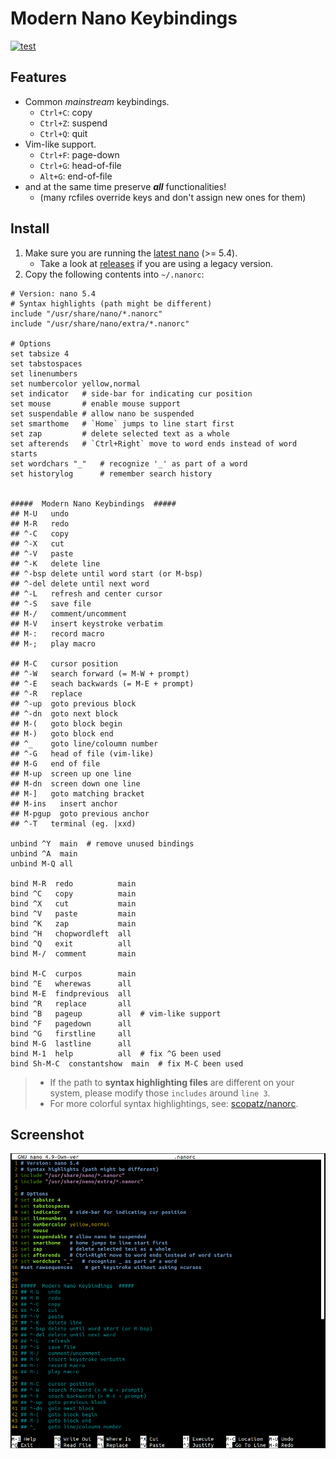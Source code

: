 # Modern Nano Keybindings
[![test](https://github.com/davidhcefx/Modern-Nano-Keybindings/actions/workflows/test.yml/badge.svg)](https://github.com/davidhcefx/Modern-Nano-Keybindings/actions/workflows/test.yml)

## Features

- Common _mainstream_ keybindings.
    + `Ctrl+C`: copy
    + `Ctrl+Z`: suspend
    + `Ctrl+Q`: quit
- Vim-like support.
    + `Ctrl+F`: page-down
    + `Ctrl+G`: head-of-file
    + `Alt+G`: end-of-file
- and at the same time preserve ***all*** functionalities!
    + (many rcfiles override keys and don't assign new ones for them)

## Install

1. Make sure you are running the [latest nano](https://www.nano-editor.org/) (>= 5.4).
    - Take a look at [releases](https://github.com/davidhcefx/Modern-Nano-Keybindings/releases) if you are using a legacy version.
2. Copy the following contents into `~/.nanorc`:

```nanorc
# Version: nano 5.4
# Syntax highlights (path might be different)
include "/usr/share/nano/*.nanorc"
include "/usr/share/nano/extra/*.nanorc"

# Options
set tabsize 4
set tabstospaces
set linenumbers
set numbercolor yellow,normal
set indicator   # side-bar for indicating cur position
set mouse       # enable mouse support
set suspendable # allow nano be suspended
set smarthome   # `Home` jumps to line start first
set zap         # delete selected text as a whole
set afterends   # `Ctrl+Right` move to word ends instead of word starts
set wordchars "_"   # recognize '_' as part of a word
set historylog      # remember search history


#####  Modern Nano Keybindings  #####
## M-U   undo
## M-R   redo
## ^-C   copy
## ^-X   cut
## ^-V   paste
## ^-K   delete line
## ^-bsp delete until word start (or M-bsp)
## ^-del delete until next word
## ^-L   refresh and center cursor
## ^-S   save file
## M-/   comment/uncomment
## M-V   insert keystroke verbatim
## M-:   record macro
## M-;   play macro

## M-C   cursor position
## ^-W   search forward (= M-W + prompt)
## ^-E   seach backwards (= M-E + prompt)
## ^-R   replace
## ^-up  goto previous block
## ^-dn  goto next block
## M-(   goto block begin
## M-)   goto block end
## ^_    goto line/coloumn number
## ^-G   head of file (vim-like)
## M-G   end of file
## M-up  screen up one line
## M-dn  screen down one line
## M-]   goto matching bracket
## M-ins   insert anchor
## M-pgup  goto previous anchor
## ^-T   terminal (eg. |xxd)

unbind ^Y  main  # remove unused bindings
unbind ^A  main
unbind M-Q all

bind M-R  redo          main
bind ^C   copy          main
bind ^X   cut           main
bind ^V   paste         main
bind ^K   zap           main
bind ^H   chopwordleft  all
bind ^Q   exit          all
bind M-/  comment       main

bind M-C  curpos        main
bind ^E   wherewas      all
bind M-E  findprevious  all
bind ^R   replace       all
bind ^B   pageup        all  # vim-like support
bind ^F   pagedown      all
bind ^G   firstline     all
bind M-G  lastline      all
bind M-1  help          all  # fix ^G been used
bind Sh-M-C  constantshow  main  # fix M-C been used
```

> - If the path to **syntax highlighting files** are different on your system, please modify those `includes` around `line 3`.  
> - For more colorful syntax highlightings, see: [scopatz/nanorc](https://github.com/scopatz/nanorc).

## Screenshot

![screenshot](screenshot.png)
